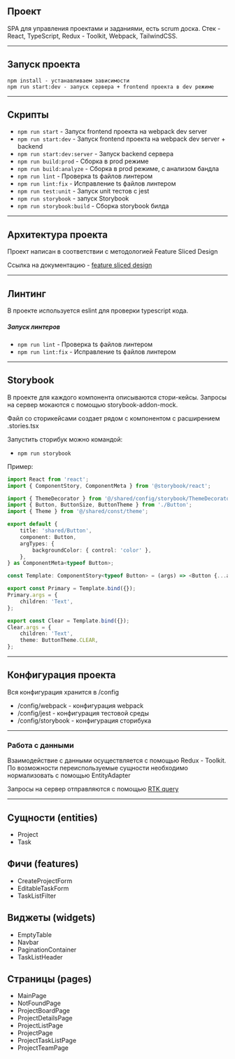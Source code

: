 ## Проект

SPA для управления проектами и заданиями, есть scrum доска. Стек - React, TypeScript, Redux - Toolkit, Webpack, TailwindCSS.

----

## Запуск проекта

```
npm install - устанавливаем зависимости
npm run start:dev - запуск сервера + frontend проекта в dev режиме
```

----

## Скрипты

- `npm run start` - Запуск frontend проекта на webpack dev server
- `npm run start:dev` - Запуск frontend проекта на webpack dev server + backend
- `npm run start:dev:server` - Запуск backend сервера
- `npm run build:prod` - Сборка в prod режиме
- `npm run build:analyze` - Сборка в prod режиме, с анализом бандла
- `npm run lint` - Проверка ts файлов линтером
- `npm run lint:fix` - Исправление ts файлов линтером
- `npm run test:unit` - Запуск unit тестов с jest
- `npm run storybook` - запуск Storybook
- `npm run storybook:build` - Сборка storybook билда

----

## Архитектура проекта

Проект написан в соответствии с методологией Feature Sliced Design

Ссылка на документацию - [feature sliced design](https://feature-sliced.design/docs/get-started/tutorial)

----

## Линтинг

В проекте используется eslint для проверки typescript кода.

##### Запуск линтеров

- `npm run lint` - Проверка ts файлов линтером
- `npm run lint:fix` - Исправление ts файлов линтером

----

## Storybook

В проекте для каждого компонента описываются стори-кейсы.
Запросы на сервер мокаются с помощью storybook-addon-mock.

Файл со сторикейсами создает рядом с компонентом с расширением .stories.tsx

Запустить сторибук можно командой:
- `npm run storybook`

Пример:

```typescript jsx
import React from 'react';
import { ComponentStory, ComponentMeta } from '@storybook/react';

import { ThemeDecorator } from '@/shared/config/storybook/ThemeDecorator/ThemeDecorator';
import { Button, ButtonSize, ButtonTheme } from './Button';
import { Theme } from '@/shared/const/theme';

export default {
    title: 'shared/Button',
    component: Button,
    argTypes: {
        backgroundColor: { control: 'color' },
    },
} as ComponentMeta<typeof Button>;

const Template: ComponentStory<typeof Button> = (args) => <Button {...args} />;

export const Primary = Template.bind({});
Primary.args = {
    children: 'Text',
};

export const Clear = Template.bind({});
Clear.args = {
    children: 'Text',
    theme: ButtonTheme.CLEAR,
};
```
----

## Конфигурация проекта

Вся конфигурация хранится в /config
- /config/webpack - конфигурация webpack
- /config/jest - конфигурация тестовой среды
- /config/storybook - конфигурация сторибука

----

### Работа с данными

Взаимодействие с данными осуществляется с помощью Redux - Toolkit.
По возможности переиспользуемые сущности необходимо нормализовать с помощью EntityAdapter

Запросы на сервер отправляются с помощью [RTK query](/src/shared/api/rtkApi.ts)

----

## Сущности (entities)

- Project
- Task

## Фичи (features)

- CreateProjectForm
- EditableTaskForm
- TaskListFilter

## Виджеты (widgets)

- EmptyTable
- Navbar
- PaginationContainer
- TaskListHeader

## Страницы (pages)

- MainPage
- NotFoundPage
- ProjectBoardPage
- ProjectDetailsPage
- ProjectListPage
- ProjectPage
- ProjectTaskListPage
- ProjectTeamPage